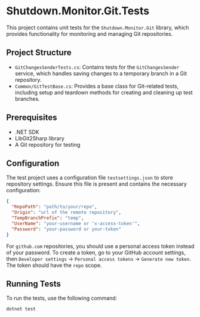﻿# Shutdown.Monitor.Git.Tests

This project contains unit tests for the `Shutdown.Monitor.Git` library, which provides functionality for monitoring and
managing Git repositories.

## Project Structure

- `GitChangesSenderTests.cs`: Contains tests for the `GitChangesSender` service, which handles saving changes to a
  temporary branch in a Git repository.
- `Common/GitTestBase.cs`: Provides a base class for Git-related tests, including setup and teardown methods for
  creating and cleaning up test branches.

## Prerequisites

- .NET SDK
- LibGit2Sharp library
- A Git repository for testing

## Configuration

The test project uses a configuration file `testsettings.json` to store repository settings. Ensure this file is present
and contains the necessary configuration:

```json
{
  "RepoPath": "path/to/your/repo",
  "Origin": "url of the remote repository",
  "TempBranchPrefix": "temp",
  "UserName": "your-username or 'x-access-token'",
  "Password": "your-password or your-token"
}
```

For `github.com` repositories, you should use a personal access token instead of your password. To create a token, go to
your GitHub account settings, then `Developer settings` -> `Personal access tokens` -> `Generate new token`. The token
should have the `repo` scope.

## Running Tests

To run the tests, use the following command:

```sh
dotnet test
```
